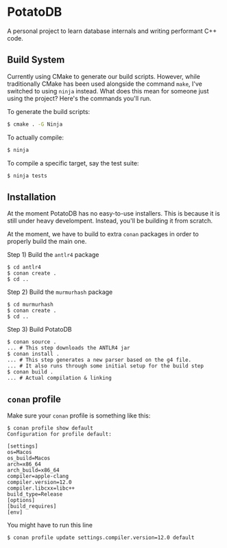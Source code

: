 # PotatoDB

A personal project to learn database internals and writing performant C++ code.

## Build System

Currently using CMake to generate our build scripts. However, while traditionally CMake has been used alongside the command `make`, I've switched to using `ninja` instead. What does this mean for someone just using the project? Here's the commands you'll run.

To generate the build scripts:

```bash
$ cmake . -G Ninja
```

To actually compile:

```bash
$ ninja
```

To compile a specific target, say the test suite:

```bash
$ ninja tests
```


## Installation

At the moment PotatoDB has no easy-to-use installers. This is because it is still under heavy develompent. Instead, you'll be building it from scratch. 

At the moment, we have to build to extra `conan` packages in order to properly build the main one.

Step 1) Build the `antlr4` package

```
$ cd antlr4
$ conan create .
$ cd ..
```

Step 2) Build the `murmurhash` package

```
$ cd murmurhash
$ conan create .
$ cd ..
```

Step 3) Build PotatoDB

```
$ conan source . 
... # This step downloads the ANTLR4 jar
$ conan install .
... # This step generates a new parser based on the g4 file. 
... # It also runs through some initial setup for the build step
$ conan build .
... # Actual compilation & linking
```

## `conan` profile

Make sure your `conan` profile is something like this:

```
$ conan profile show default
Configuration for profile default:

[settings]
os=Macos
os_build=Macos
arch=x86_64
arch_build=x86_64
compiler=apple-clang
compiler.version=12.0
compiler.libcxx=libc++
build_type=Release
[options]
[build_requires]
[env]
```

You might have to run this line

```
$ conan profile update settings.compiler.version=12.0 default
```
